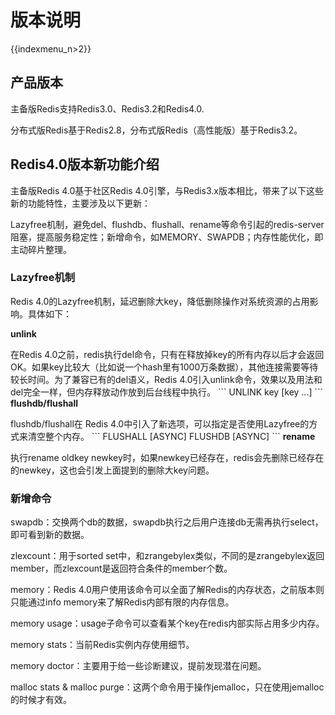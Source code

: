 # 版本说明

{{indexmenu_n>2}}

## 产品版本

主备版Redis支持Redis3.0、Redis3.2和Redis4.0.

分布式版Redis基于Redis2.8，分布式版Redis（高性能版）基于Redis3.2。

## Redis4.0版本新功能介绍

主备版Redis 4.0基于社区Redis 4.0引擎，与Redis3.x版本相比，带来了以下这些新的功能特性，主要涉及以下更新：

Lazyfree机制，避免del、flushdb、flushall、rename等命令引起的redis-server阻塞，提高服务稳定性；新增命令，如MEMORY、SWAPDB；内存性能优化，即主动碎片整理。

### Lazyfree机制

Redis 4.0的Lazyfree机制，延迟删除大key，降低删除操作对系统资源的占用影响。具体如下：

**unlink**

在Redis
4.0之前，redis执行del命令，只有在释放掉key的所有内存以后才会返回OK。如果key比较大（比如说一个hash里有1000万条数据），其他连接需要等待较长时间。为了兼容已有的del语义，Redis
4.0引入unlink命令，效果以及用法和del完全一样，但内存释放动作放到后台线程中执行。 \`\`\` UNLINK key \[key
...\] \`\`\` **flushdb/flushall**

flushdb/flushall在 Redis 4.0中引入了新选项，可以指定是否使用Lazyfree的方式来清空整个内存。 \`\`\`
FLUSHALL \[ASYNC\] FLUSHDB \[ASYNC\] \`\`\` **rename**

执行rename oldkey
newkey时，如果newkey已经存在，redis会先删除已经存在的newkey，这也会引发上面提到的删除大key问题。

### 新增命令

swapdb：交换两个db的数据，swapdb执行之后用户连接db无需再执行select，即可看到新的数据。

zlexcount：用于sorted
set中，和zrangebylex类似，不同的是zrangebylex返回member，而zlexcount是返回符合条件的member个数。

memory：Redis 4.0用户使用该命令可以全面了解Redis的内存状态，之前版本则只能通过info
memory来了解Redis内部有限的内存信息。

memory usage：usage子命令可以查看某个key在redis内部实际占用多少内存。

memory stats：当前Redis实例内存使用细节。

memory doctor：主要用于给一些诊断建议，提前发现潜在问题。

malloc stats & malloc purge：这两个命令用于操作jemalloc，只在使用jemalloc的时候才有效。
